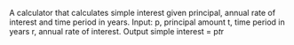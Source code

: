 A calculator that calculates simple interest given principal, annual rate of interest and time period in years.
Input:
   p, principal amount
   t, time period in years
   r, annual rate of interest.
Output
   simple interest = p*t*r
